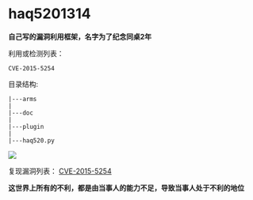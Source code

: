 # haq5201314 #
<b>自己写的漏洞利用框架，名字为了纪念同桌2年</b>

利用或检测列表：
```
CVE-2015-5254
```

目录结构:
```
|---arms
|
|---doc
|
|---plugin
|
|---haq520.py
```
![](http://p3.pstatp.com/large/6159000260c5ea3ec1a4)

复现漏洞列表：
[CVE-2015-5254](https://github.com/422926799/haq5201314/blob/master/%E6%BC%8F%E6%B4%9E%E5%88%A9%E7%94%A8%E6%A1%86%E6%9E%B6/doc/CVE-2015-5254.md)


<b>这世界上所有的不利，都是由当事人的能力不足，导致当事人处于不利的地位</b>
